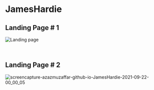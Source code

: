 # JamesHardie

## Landing Page # 1
![Landing page](https://user-images.githubusercontent.com/64412852/134239094-a64aacfd-8027-46d4-aeb6-4c62f7b6af89.png)

<br />

## Landing Page # 2
![screencapture-azazmuzaffar-github-io-JamesHardie-2021-09-22-00_00_05](https://user-images.githubusercontent.com/64412852/134239382-faf4f76a-e11a-4c99-9efd-92226c937fec.png)
